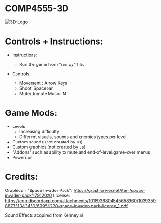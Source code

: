 # COMP4555-3D

![3D-Logo](https://user-images.githubusercontent.com/55112870/191079274-bb6823fe-5bff-41f3-9614-7973b5fea4aa.jpg)


# Controls + Instructions:

- Instructions:
    - Run the game from "run.py" file.

- Controls:
  - Movement : Arrow Keys
  - Shoot: Spacebar
  - Mute/Unmute Music: M

# Game Mods:
- Levels
  - Increasing difficulty
  - Different visuals, sounds and enemies types per level
- Custom sounds (not created by us)
- Custom graphics (not created by us)
- "Addons" such as ability to mute and end-of-level/game-over menus
- Powerups

# Credits:
Graphics - "Space Invader Pack":
https://graphicriver.net/item/space-invader-pack/17912020
License:
https://cdn.discordapp.com/attachments/1018936804545658960/1039359887731343450/69954220-space-invader-pack-license_1.pdf

Sound Effects acquired from Kenney.nl
